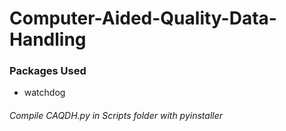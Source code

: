 # Computer-Aided-Quality-Data-Handling


### Packages Used
* watchdog

###### Compile CAQDH.py in Scripts folder with pyinstaller
